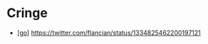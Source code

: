 # Cringe

- [[go]] https://twitter.com/flancian/status/1334825462200197121

[//begin]: # "Autogenerated link references for markdown compatibility"
[go]: go "Go"
[//end]: # "Autogenerated link references"